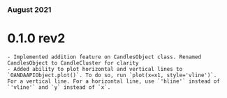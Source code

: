 ### August 2021 ###

# 0.1.0 rev2 # 
    - Implemented addition feature on CandlesObject class. Renamed CandlesObject to CandleCluster for clarity
    - Added ability to plot horizontal and vertical lines to `OANDAAPIObject.plot()`. To do so, run `plot(x=x1, style='vline')`. For a vertical line. For a horizontal line, use `'hline'` instead of `'vline'` and `y` instead of `x`.